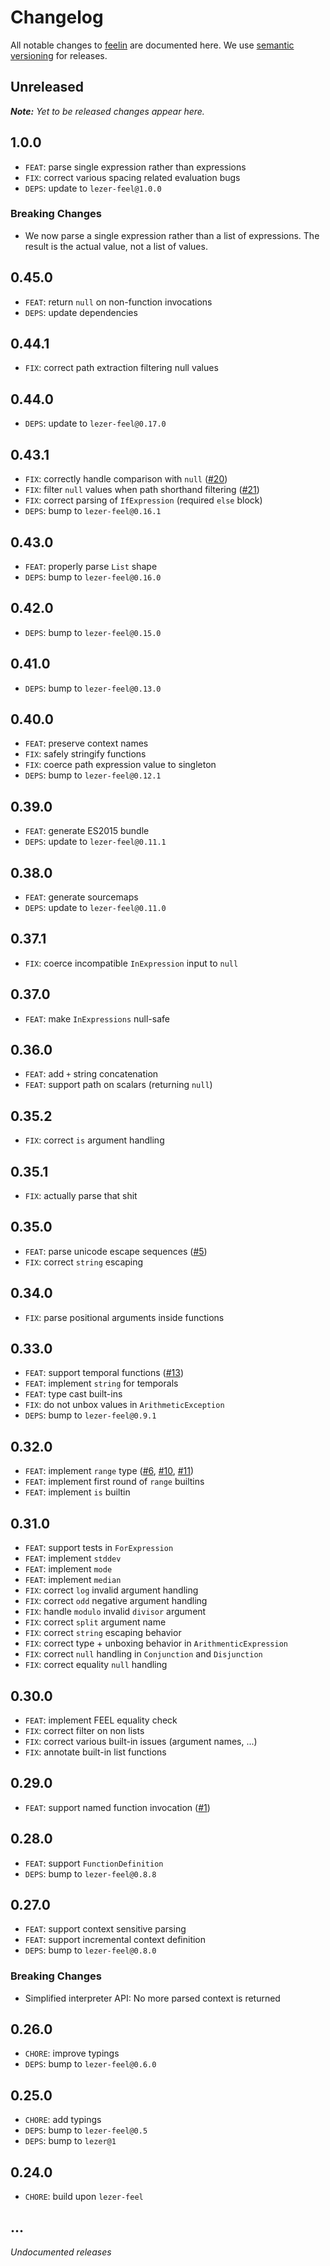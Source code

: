 # Changelog

All notable changes to [feelin](https://github.com/nikku/feelin) are documented here. We use [semantic versioning](http://semver.org/) for releases.

## Unreleased

___Note:__ Yet to be released changes appear here._

## 1.0.0

* `FEAT`: parse single expression rather than expressions
* `FIX`: correct various spacing related evaluation bugs
* `DEPS`: update to `lezer-feel@1.0.0`

### Breaking Changes

* We now parse a single expression rather than a list of expressions.
  The result is the actual value, not a list of values.

## 0.45.0

* `FEAT`: return `null` on non-function invocations
* `DEPS`: update dependencies

## 0.44.1

* `FIX`: correct path extraction filtering null values

## 0.44.0

* `DEPS`: update to `lezer-feel@0.17.0`

## 0.43.1

* `FIX`: correctly handle comparison with `null` ([#20](https://github.com/nikku/feelin/issues/20))
* `FIX`: filter `null` values when path shorthand filtering ([#21](https://github.com/nikku/feelin/issues/21))
* `FIX`: correct parsing of `IfExpression` (required `else` block)
* `DEPS`: bump to `lezer-feel@0.16.1`

## 0.43.0

* `FEAT`: properly parse `List` shape
* `DEPS`: bump to `lezer-feel@0.16.0`

## 0.42.0

* `DEPS`: bump to `lezer-feel@0.15.0`

## 0.41.0

* `DEPS`: bump to `lezer-feel@0.13.0`

## 0.40.0

* `FEAT`: preserve context names
* `FIX`: safely stringify functions
* `FIX`: coerce path expression value to singleton
* `DEPS`: bump to `lezer-feel@0.12.1`

## 0.39.0

* `FEAT`: generate ES2015 bundle
* `DEPS`: update to `lezer-feel@0.11.1`

## 0.38.0

* `FEAT`: generate sourcemaps
* `DEPS`: update to `lezer-feel@0.11.0`

## 0.37.1

* `FIX`: coerce incompatible `InExpression` input to `null`

## 0.37.0

* `FEAT`: make `InExpressions` null-safe

## 0.36.0

* `FEAT`: add `+` string concatenation
* `FEAT`: support path on scalars (returning `null`)

## 0.35.2

* `FIX`: correct `is` argument handling

## 0.35.1

* `FIX`: actually parse that shit

## 0.35.0

* `FEAT`: parse unicode escape sequences ([#5](https://github.com/nikku/feelin/issues/5))
* `FIX`: correct `string` escaping

## 0.34.0

* `FIX`: parse positional arguments inside functions

## 0.33.0

* `FEAT`: support temporal functions ([#13](https://github.com/nikku/feelin/issues/13))
* `FEAT`: implement `string` for temporals
* `FEAT`: type cast built-ins
* `FIX`: do not unbox values in `ArithmeticException`
* `DEPS`: bump to `lezer-feel@0.9.1`

## 0.32.0

* `FEAT`: implement `range` type ([#6](https://github.com/nikku/feelin/issues/6), [#10](https://github.com/nikku/feelin/issues/10), [#11](https://github.com/nikku/feelin/issues/11))
* `FEAT`: implement first round of `range` builtins
* `FEAT`: implement `is` builtin

## 0.31.0

* `FEAT`: support tests in `ForExpression`
* `FEAT`: implement `stddev`
* `FEAT`: implement `mode`
* `FEAT`: implement `median`
* `FIX`: correct `log` invalid argument handling
* `FIX`: correct `odd` negative argument handling
* `FIX`: handle `modulo` invalid `divisor` argument
* `FIX`: correct `split` argument name
* `FIX`: correct `string` escaping behavior
* `FIX`: correct type + unboxing behavior in `ArithmenticExpression`
* `FIX`: correct `null` handling in `Conjunction` and `Disjunction`
* `FIX`: correct equality `null` handling

## 0.30.0

* `FEAT`: implement FEEL equality check
* `FIX`: correct filter on non lists
* `FIX`: correct various built-in issues (argument names, ...)
* `FIX`: annotate built-in list functions

## 0.29.0

* `FEAT`: support named function invocation ([#1](https://github.com/nikku/feelin/issues/1))

## 0.28.0

* `FEAT`: support `FunctionDefinition`
* `DEPS`: bump to `lezer-feel@0.8.8`

## 0.27.0

* `FEAT`: support context sensitive parsing
* `FEAT`: support incremental context definition
* `DEPS`: bump to `lezer-feel@0.8.0`

### Breaking Changes

* Simplified interpreter API: No more parsed context is returned

## 0.26.0

* `CHORE`: improve typings
* `DEPS`: bump to `lezer-feel@0.6.0`

## 0.25.0

* `CHORE`: add typings
* `DEPS`: bump to `lezer-feel@0.5`
* `DEPS`: bump to `lezer@1`

## 0.24.0

* `CHORE`: build upon `lezer-feel`

## ...

_Undocumented releases_
